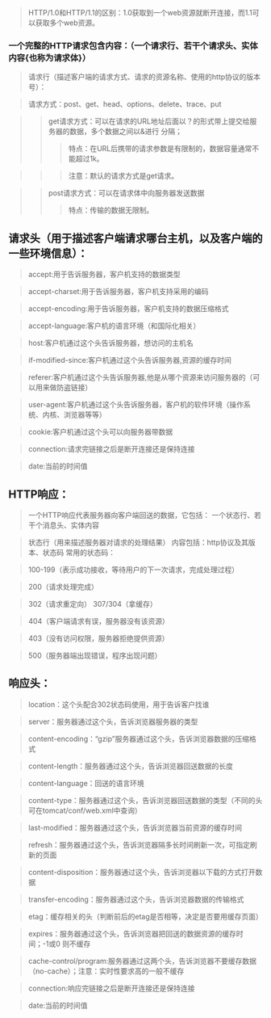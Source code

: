 >HTTP/1.0和HTTP/1.1的区别：1.0获取到一个web资源就断开连接，而1.1可以获取多个web资源。

### 一个完整的HTTP请求包含内容：（一个请求行、若干个请求头、实体内容{也称为请求体}）

>请求行（描述客户端的请求方式、请求的资源名称、使用的http协议的版本号）：

>请求方式：post、get、head、options、delete、trace、put

> >get请求方式：可以在请求的URL地址后面以？的形式带上提交给服务器的数据，多个数据之间以&进行
分隔；
> > >特点：在URL后携带的请求参数是有限制的，数据容量通常不能超过1k。

> > >注意：默认的请求方式是get请求。

>>post请求方式：可以在请求体中向服务器发送数据
>>>特点：传输的数据无限制。

## 请求头（用于描述客户端请求哪台主机，以及客户端的一些环境信息）：

>accept:用于告诉服务器，客户机支持的数据类型

>accept-charset:用于告诉服务器，客户机支持采用的编码

>accept-encoding:用于告诉服务器，客户机支持的数据压缩格式

>accept-language:客户机的语言环境（和国际化相关）

>host:客户机通过这个头告诉服务器，想访问的主机名

>if-modified-since:客户机通过这个头告诉服务器,资源的缓存时间

>referer:客户机通过这个头告诉服务器,他是从哪个资源来访问服务器的（可以用来做防盗链接）

>user-agent:客户机通过这个头告诉服务器，客户机的软件环境（操作系统、内核、浏览器等等）

>cookie:客户机通过这个头可以向服务器带数据

>connection:请求完链接之后是断开连接还是保持连接

>date:当前的时间值

## HTTP响应：
>一个HTTP响应代表服务器向客户端回送的数据，它包括：
一个状态行、若干个消息头、实体内容

>状态行（用来描述服务器对请求的处理结果）
>内容包括：http协议及其版本、状态码
>常用的状态码：

>100-199（表示成功接收，等待用户的下一次请求，完成处理过程）

>200（请求处理完成）

>302（请求重定向） 307/304（拿缓存）

>404（客户端请求有误，服务器没有该资源）

>403（没有访问权限，服务器拒绝提供资源）
 
>500（服务器端出现错误，程序出现问题）

## 响应头：
>location：这个头配合302状态码使用，用于告诉客户找谁

>server：服务器通过这个头，告诉浏览器服务器的类型

>content-encoding：“gzip”服务器通过这个头，告诉浏览器数据的压缩格式

>content-length：服务器通过这个头，告诉浏览器回送数据的长度

>content-language：回送的语言环境

>content-type：服务器通过这个头，告诉浏览器回送数据的类型（不同的头可在tomcat/conf/web.xml中查询）

>last-modified：服务器通过这个头，告诉浏览器当前资源的缓存时间

>refresh：服务器通过这个头，告诉浏览器隔多长时间刷新一次，可指定刷新的页面

>content-disposition：服务器通过这个头，告诉浏览器以下载的方式打开数据

>transfer-encoding：服务器通过这个头，告诉浏览器数据的传输格式

>etag：缓存相关的头（判断前后的etag是否相等，决定是否要用缓存页面）

>expires：服务器通过这个头，告诉浏览器把回送的数据资源的缓存时间；-1或0 则不缓存

>cache-control/program:服务器通过这两个头，告诉浏览器不要缓存数据（no-cache）；注意：实时性要求高的一般不缓存

>connection:响应完链接之后是断开连接还是保持连接

>date:当前的时间值


